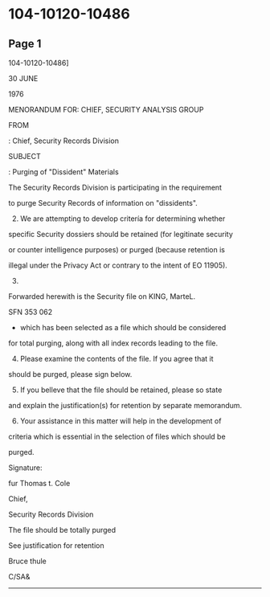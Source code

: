# 104-10120-10486

## Page 1

104-10120-10486]

30 JUNE

1976

MENORANDUM FOR: CHIEF, SECURITY ANALYSIS GROUP

FROM

: Chief, Security Records Division

SUBJECT

: Purging of "Dissident" Materials

The Security Records Division is participating in the requirement

to purge Security Records of information on "dissidents".

2. We are attempting to develop critería for determining whether

specific Security dossiers should be retained (for legitinate security

or counter intelligence purposes) or purged (because retention is

illegal under the Privacy Act or contrary to the intent of EO 11905).

3.

Forwarded herewith is the Security file on KING, MarteL.

SFN 353 062

- which has been selected as a file which should be considered

for total purging, along with all index records leading to the file.

4. Please examine the contents of the file. If you agree that it

should be purged, please sign below.

5. If you belleve that the file should be retained, please so state

and explain the justification(s) for retention by separate memorandum.

6. Your assistance in this matter will help in the development of

criteria which is essential in the selection of files which should be

purged.

Signature:

fur Thomas t. Cole

Chief,

Security Records Division

The file should be totally purged

See justification for retention

Bruce thule

C/SA&

---

